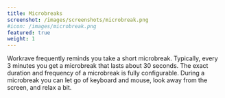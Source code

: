 ```yaml
---
title: Microbreaks
screenshot: /images/screenshots/microbreak.png
#icon: /images/microbreak.png
featured: true
weight: 1
---
```


Workrave frequently reminds you take a short microbreak.
Typically, every 3 minutes you get a microbreak that lasts about 30 seconds.
The exact duration and frequency of a microbreak is fully configurable.
During a microbreak you can let go of keyboard and mouse, look away from the screen, and relax a bit.
